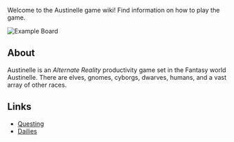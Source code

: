 Welcome to the Austinelle game wiki! Find information on how to play the game.

![Example Board](https://dl.dropboxusercontent.com/u/905197/austinelle/example-board.png)

## About

Austinelle is an _Alternate Reality_ productivity game set in the Fantasy world Austinelle. There are elves, gnomes, cyborgs, dwarves, humans, and a vast array of other races.

## Links

* [Questing](/Questing)
* [Dailies](/Dailies)